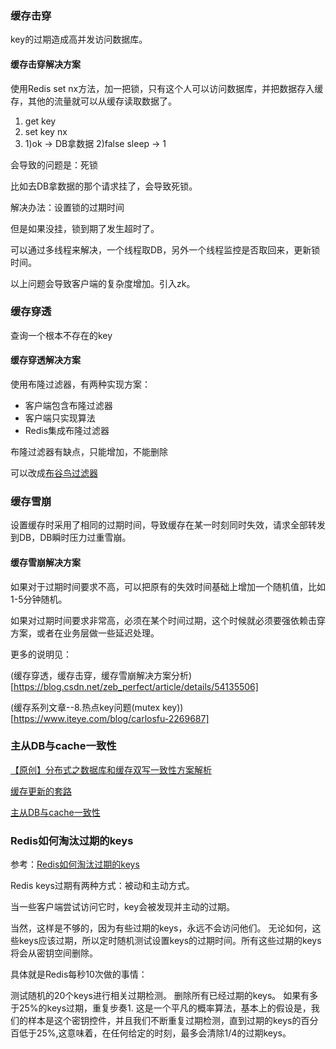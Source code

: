 ### 缓存击穿
key的过期造成高并发访问数据库。
#### 缓存击穿解决方案
使用Redis set nx方法，加一把锁，只有这个人可以访问数据库，并把数据存入缓存，其他的流量就可以从缓存读取数据了。

1. get key
2. set key nx
3. 1)ok -> DB拿数据 2)false sleep -> 1

会导致的问题是：死锁

比如去DB拿数据的那个请求挂了，会导致死锁。

解决办法：设置锁的过期时间

但是如果没挂，锁到期了发生超时了。

可以通过多线程来解决，一个线程取DB，另外一个线程监控是否取回来，更新锁时间。

以上问题会导致客户端的复杂度增加。引入zk。
### 缓存穿透
查询一个根本不存在的key
#### 缓存穿透解决方案
使用布隆过滤器，有两种实现方案：

- 客户端包含布隆过滤器
- 客户端只实现算法
- Redis集成布隆过滤器

布隆过滤器有缺点，只能增加，不能删除

可以改成[布谷鸟过滤器](https://mp.weixin.qq.com/s?__biz=MzAwNDA2OTM1Ng==&mid=2453141426&idx=1&sn=3707ca411a78e194b5071b2b08eeb94e&scene=21#wechat_redirect)
### 缓存雪崩
设置缓存时采用了相同的过期时间，导致缓存在某一时刻同时失效，请求全部转发到DB，DB瞬时压力过重雪崩。
#### 缓存雪崩解决方案
如果对于过期时间要求不高，可以把原有的失效时间基础上增加一个随机值，比如1-5分钟随机。

如果对过期时间要求非常高，必须在某个时间过期，这个时候就必须要强依赖击穿方案，或者在业务层做一些延迟处理。

更多的说明见：

(缓存穿透，缓存击穿，缓存雪崩解决方案分析)[https://blog.csdn.net/zeb_perfect/article/details/54135506]

(缓存系列文章--8.热点key问题(mutex key))[https://www.iteye.com/blog/carlosfu-2269687]

### 主从DB与cache一致性
[【原创】分布式之数据库和缓存双写一致性方案解析](https://www.cnblogs.com/rjzheng/p/9041659.html)

[缓存更新的套路](https://coolshell.cn/articles/17416.html)

[主从DB与cache一致性](https://mp.weixin.qq.com/s?__biz=MjM5ODYxMDA5OQ==&mid=404308725&idx=1&sn=1a25ce76dd1956014ceb8a011855268e&scene=21#wechat_redirect)

### Redis如何淘汰过期的keys
参考：[Redis如何淘汰过期的keys](http://redis.cn/commands/expire.html)

Redis keys过期有两种方式：被动和主动方式。

当一些客户端尝试访问它时，key会被发现并主动的过期。

当然，这样是不够的，因为有些过期的keys，永远不会访问他们。 无论如何，这些keys应该过期，所以定时随机测试设置keys的过期时间。所有这些过期的keys将会从密钥空间删除。

具体就是Redis每秒10次做的事情：

测试随机的20个keys进行相关过期检测。
删除所有已经过期的keys。
如果有多于25%的keys过期，重复步奏1.
这是一个平凡的概率算法，基本上的假设是，我们的样本是这个密钥控件，并且我们不断重复过期检测，直到过期的keys的百分百低于25%,这意味着，在任何给定的时刻，最多会清除1/4的过期keys。
